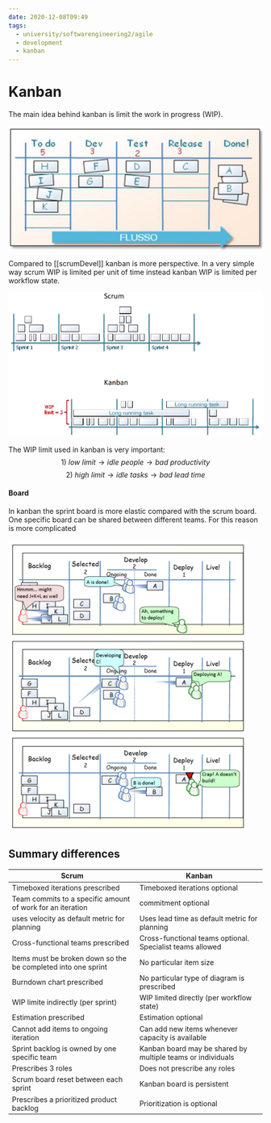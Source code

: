 ```yaml
---
date: 2020-12-08T09:49
tags:
  - university/softwarengineering2/agile
  - development
  - kanban
---
```


# Kanban
The main idea behind kanban is limit the work in progress (WIP).

![Kanban](./static/kanban.png)

Compared to [[scrumDevel]] kanban is more perspective. In a very simple way scrum WIP is limited per unit of time instead kanban WIP is limited per workflow state.

![WIP Kanban](./static/wipKanban.png)

The WIP limit used in kanban is very important:
$$
1)\ low\ limit\to idle\ people\to bad\ productivity
$$
$$
2)\ high\ limit\to idle\ tasks\to bad\ lead\ time
$$

#### Board
In kanban the sprint board is more elastic compared with the scrum board. One specific board can be shared between different teams. For this reason is more complicated

![WIP Kanban](./static/kanbanBoard.png)

## Summary differences
| Scrum                                                         | Kanban                                                      |
|---------------------------------------------------------------|-------------------------------------------------------------|
| Timeboxed iterations prescribed                               | Timeboxed iterations optional                               |
| Team commits to a specific amount of work for an iteration    | commitment optional                                         |
| uses velocity as default metric for planning                  | Uses lead time as default metric for planning               |
| Cross-functional teams prescribed                             | Cross-functional teams optional. Specialist teams allowed   |
| Items must be broken down so the be completed into one sprint | No particular item size                                     |
| Burndown chart prescribed                                     | No particular type of diagram is prescribed                 |
| WIP limite indirectly (per sprint)                            | WIP limited directly (per workflow state)                   |
| Estimation prescribed                                         | Estimation optional                                         |
| Cannot add items to ongoing iteration                         | Can add new items whenever capacity is available            |
| Sprint backlog is owned by one specific team                  | Kanban board may be shared by multiple teams or individuals |
| Prescribes 3 roles                                            | Does not prescribe any roles                                |
| Scrum board reset between each sprint                         | Kanban board is persistent                                  |
| Prescribes a prioritized product backlog                      | Prioritization is optional                                  |

